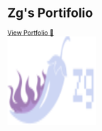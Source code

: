 # Zg's Portifolio
<a href="https://emilyzugel.github.io/portifolio/" target="_blank">View Portfolio 🔗</a> <br>
<img src="./images/zg-logo.svg" height="200px" width="200px">
